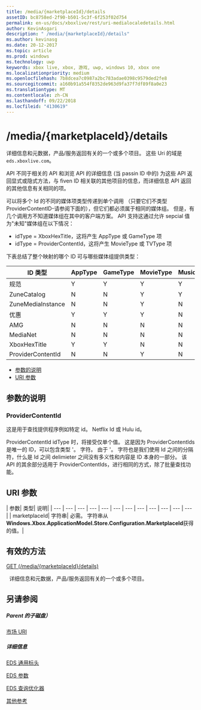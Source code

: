 ```yaml
---
title: /media/{marketplaceId}/details
assetID: bc8758ed-2f90-b501-5c3f-6f253f02d754
permalink: en-us/docs/xboxlive/rest/uri-medialocaledetails.html
author: KevinAsgari
description: " /media/{marketplaceId}/details"
ms.author: kevinasg
ms.date: 20-12-2017
ms.topic: article
ms.prod: windows
ms.technology: uwp
keywords: xbox live, xbox, 游戏, uwp, windows 10, xbox one
ms.localizationpriority: medium
ms.openlocfilehash: 7b8dcea7c0987a2bc783adae0398c9579ded2fe8
ms.sourcegitcommit: a160b91a554f8352de963d9fa37f7df89f8a0e23
ms.translationtype: MT
ms.contentlocale: zh-CN
ms.lasthandoff: 09/22/2018
ms.locfileid: "4130619"
---
```

# <a name="mediamarketplaceiddetails"></a>/media/{marketplaceId}/details
详细信息和元数据，产品/服务返回有关的一个或多个项目。 这些 Uri 的域是`eds.xboxlive.com`。
 
API 不同于相关的 API 和浏览 API 的详细信息 (当 passin ID 中的) 为这些 API 返回显式或隐式方法，与 fiven ID 相关联的其他项目的信息，而详细信息 API 返回的其他信息有关相同的项。
 
可以将多个 Id 的不同的媒体项类型传递到单个调用 （只要它们不类型 ProviderContentID-请参阅下面的），但它们都必须属于相同的媒体组。 但是，有几个调用方不知道媒体组在其中的客户端方案。 API 支持这通过允许 sepcial 值为"未知"媒体组在以下情况：
 
   * idType = XboxHexTitle，这将产生 AppType 或 GameType 项
   * idType = ProviderContentId，这将产生 MovieType 或 TVType 项
  
下表总结了整个映射的哪个 ID 可与哪些媒体组提供类型：
 
| ID 类型| AppType| GameType| MovieType| MusicArtistType| MusicType| TVType| WebVideoType| Unknown| 
| --- | --- | --- | --- | --- | --- | --- | --- | --- | 
| 规范| Y| Y| Y| Y| Y| Y| Y| N| 
| ZuneCatalog| N| N| Y| Y| Y| Y| N| N| 
| ZuneMediaInstance| N| N| Y| N| Y| Y| N| N| 
| 优惠| Y| Y| Y| N| Y| Y| N| N| 
| AMG| N| N| N| N| Y| N| N| N| 
| MediaNet| N| N| N| N| Y| N| N| N| 
| XboxHexTitle| Y| Y| N| N| N| N| N| Y| 
| ProviderContentId| N| N| Y| N| N| Y| N| Y| 
 
  * [参数的说明](#ID4EEH)
  * [URI 参数](#ID4EUH)
 
<a id="ID4EEH"></a>

 
## <a name="parameter-notes"></a>参数的说明
 
<a id="ID4EIH"></a>

 
### <a name="providercontentid"></a>ProviderContentId
 
这是用于查找提供程序例如特定 id。 Netflix Id 或 Hulu id。
 
ProviderContentId idType 时，将接受仅单个值。 这是因为 ProviderContentIds 是唯一的 ID，可以包含类型 '。 字符。 由于 '。 字符也是我们使用 Id 之间的分隔符，什么是 Id 之间 delimieter 之间没有多义性和内容是 ID 本身的一部分。 该 API 的其余部分适用于 ProviderContentIds，进行相同的方式，除了批量查找功能。
   
<a id="ID4EUH"></a>

 
## <a name="uri-parameters"></a>URI 参数
 
| 参数| 类型| 说明| 
| --- | --- | --- | --- | --- | --- | --- | --- | --- | --- | --- | --- | 
| marketplaceId| 字符串| 必需。 字符串从<b>Windows.Xbox.ApplicationModel.Store.Configuration.MarketplaceId</b>获得的值。| 
  
<a id="ID4EWAAC"></a>

 
## <a name="valid-methods"></a>有效的方法

[GET (/media/{marketplaceId}/details)](uri-medialocaledetailsget.md)

&nbsp;&nbsp;详细信息和元数据，产品/服务返回有关的一个或多个项目。 
 
<a id="ID4EABAC"></a>

 
## <a name="see-also"></a>另请参阅
 
<a id="ID4ECBAC"></a>

 
##### <a name="parent"></a>Parent 的子磁盘） 

[市场 URI](atoc-reference-marketplace.md)

  
<a id="ID4EMBAC"></a>

 
##### <a name="further-information"></a>详细信息 

[EDS 通用标头](../../additional/edscommonheaders.md)

 [EDS 参数](../../additional/edsparameters.md)

 [EDS 查询优化器](../../additional/edsqueryrefiners.md)

 [其他参考](../../additional/atoc-xboxlivews-reference-additional.md)

   